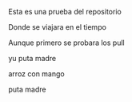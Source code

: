 Esta es una prueba del repositorio

Donde se viajara en el tiempo

Aunque primero se probara los pull

yu puta madre

arroz con mango

puta madre 

